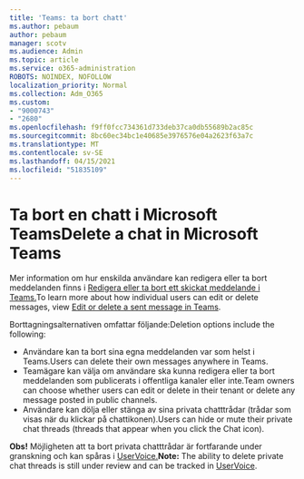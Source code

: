 ```yaml
---
title: 'Teams: ta bort chatt'
ms.author: pebaum
author: pebaum
manager: scotv
ms.audience: Admin
ms.topic: article
ms.service: o365-administration
ROBOTS: NOINDEX, NOFOLLOW
localization_priority: Normal
ms.collection: Adm_O365
ms.custom:
- "9000743"
- "2680"
ms.openlocfilehash: f9ff0fcc734361d733deb37ca0db55689b2ac85c
ms.sourcegitcommit: 8bc60ec34bc1e40685e3976576e04a2623f63a7c
ms.translationtype: MT
ms.contentlocale: sv-SE
ms.lasthandoff: 04/15/2021
ms.locfileid: "51835109"
---
```

# <a name="delete-a-chat-in-microsoft-teams"></a><span data-ttu-id="d9e38-102">Ta bort en chatt i Microsoft Teams</span><span class="sxs-lookup"><span data-stu-id="d9e38-102">Delete a chat in Microsoft Teams</span></span>

<span data-ttu-id="d9e38-103">Mer information om hur enskilda användare kan redigera eller ta bort meddelanden finns i [Redigera eller ta bort ett skickat meddelande i Teams.](https://support.office.com/article/5f1fe604-a900-4a07-b8b7-8cf70ed6b263)</span><span class="sxs-lookup"><span data-stu-id="d9e38-103">To learn more about how individual users can edit or delete messages, view [Edit or delete a sent message in Teams](https://support.office.com/article/5f1fe604-a900-4a07-b8b7-8cf70ed6b263).</span></span> 

<span data-ttu-id="d9e38-104">Borttagningsalternativen omfattar följande:</span><span class="sxs-lookup"><span data-stu-id="d9e38-104">Deletion options include the following:</span></span>

- <span data-ttu-id="d9e38-105">Användare kan ta bort sina egna meddelanden var som helst i Teams.</span><span class="sxs-lookup"><span data-stu-id="d9e38-105">Users can delete their own messages anywhere in Teams.</span></span>
- <span data-ttu-id="d9e38-106">Teamägare kan välja om användare ska kunna redigera eller ta bort meddelanden som publicerats i offentliga kanaler eller inte.</span><span class="sxs-lookup"><span data-stu-id="d9e38-106">Team owners can choose whether users can edit or delete in their tenant or delete any message posted in public channels.</span></span>
- <span data-ttu-id="d9e38-107">Användare kan dölja eller stänga av sina privata chatttrådar (trådar som visas när du klickar på chattikonen).</span><span class="sxs-lookup"><span data-stu-id="d9e38-107">Users can hide or mute their private chat threads (threads that appear when you click the Chat icon).</span></span>

<span data-ttu-id="d9e38-108">**Obs!** Möjligheten att ta bort privata chatttrådar är fortfarande under granskning och kan spåras i [UserVoice.](https://microsoftteams.uservoice.com/forums/555103-public/suggestions/33535006-delete-private-chat-threads)</span><span class="sxs-lookup"><span data-stu-id="d9e38-108">**Note:** The ability to delete private chat threads is still under review and can be tracked in [UserVoice](https://microsoftteams.uservoice.com/forums/555103-public/suggestions/33535006-delete-private-chat-threads).</span></span> 